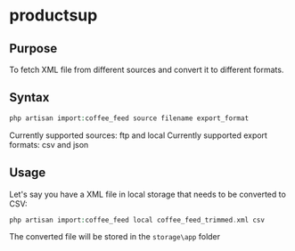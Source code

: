 productsup
==========

Purpose
-------
To fetch XML file from different sources and convert it to different formats. 

Syntax
------

````php
php artisan import:coffee_feed source filename export_format
````
Currently supported sources: ftp and local
Currently supported export formats: csv and json

Usage
-----

Let's say you have a XML file in local storage that needs to be converted to CSV:

````php
php artisan import:coffee_feed local coffee_feed_trimmed.xml csv
````

The converted file will be stored in the `storage\app` folder